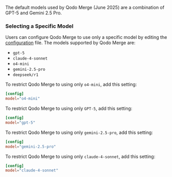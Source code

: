 
The default models used by Qodo Merge (June 2025) are a combination of GPT-5 and Gemini 2.5 Pro.

### Selecting a Specific Model

Users can configure Qodo Merge to use only a specific model by editing the [configuration](https://qodo-merge-docs.qodo.ai/usage-guide/configuration_options/) file.
The models supported by Qodo Merge are:

- `gpt-5`
- `claude-4-sonnet`
- `o4-mini`
- `gemini-2.5-pro`
- `deepseek/r1`

To restrict Qodo Merge to using only `o4-mini`, add this setting:

```toml
[config]
model="o4-mini"
```

To restrict Qodo Merge to using only `GPT-5`, add this setting:

```toml
[config]
model="gpt-5"
```

To restrict Qodo Merge to using only `gemini-2.5-pro`, add this setting:

```toml
[config]
model="gemini-2.5-pro"
```

To restrict Qodo Merge to using only `claude-4-sonnet`, add this setting:

```toml
[config]
model="claude-4-sonnet"
```
